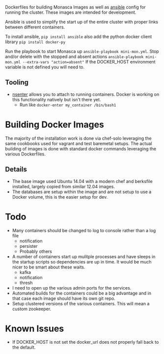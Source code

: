 Dockerfiles for building Monasca Images as well as [ansible](http://www.ansible.com) config for running the cluster.
These images are intended for development.

Ansible is used to simplify the start up of the entire cluster with proper links between different containers.

To install ansible, `pip install ansible` also add the python docker client library `pip install docker-py`

Run the playbook to start Monasca up `ansible-playbook mini-mon.yml`.
Stop and/or delete with the stopped and absent actions `ansible-playbook mini-mon.yml --extra-vars "action=absent"`
If the DOCKER_HOST environment variable is not defined you will need to.

## Tooling
  - [nsenter](https://github.com/jpetazzo/nsenter) allows you to attach to running containers. Docker is working on this functionality natively but isn't there yet.
    - Run like `docker-enter my_container /bin/bash1`

# Building Docker Images
The majority of the installation work is done via chef-solo leveraging the same cookbooks used for vagrant and test baremetal setups.
The actual building of images is done with standard docker commands leveraging the various Dockerfiles.

## Details
- The base image used Ubuntu 14.04 with a modern chef and berksfile installed, largely copied from similar 12.04 images.
- The databases are setup within the image and are not setup to use a Docker volume, this is the easier setup for dev.

# Todo
- Many containers should be changed to log to console rather than a log file
  - notification
  - persister
  - Probably others
- A number of containers start up mulitple processes and have sleeps in the startup scripts so dependencies are up in time. It would be much nicer
  to be smart about these waits.
  - kafka
  - notification
  - thresh
- I need to open up the various admin ports for the services.
- Automated builds for the containers could be a big advantage and in that case each image should have its own git repo.
- Setup clustered versions of the various containers. This will mean a custom zookeeper.

# Known Issues
- If DOCKER_HOST is not set the docker_url does not properly fall back to the default.
